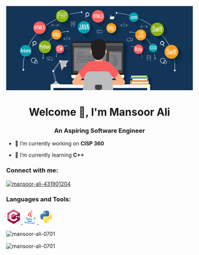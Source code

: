 <img src="/Brief-History-of-Programming-Languages.jpg" alt="banner" />
<h1 align="center">Welcome 👋, I'm Mansoor Ali</h1>
<h3 align="center">An Aspiring Software Engineer</h3>

- 🔭 I’m currently working on **CISP 360**

- 🌱 I’m currently learning **C++**

<h3 align="left">Connect with me:</h3>
<p align="left">
<a href="mansoor-ali-431901204" target="blank"><img align="center" src="https://raw.githubusercontent.com/rahuldkjain/github-profile-readme-generator/master/src/images/icons/Social/linked-in-alt.svg" alt="mansoor-ali-431901204" height="30" width="40" /></a>
</p>

<h3 align="left">Languages and Tools:</h3>
<p align="left"> <a href="https://www.w3schools.com/cpp/" target="_blank"> <img src="https://raw.githubusercontent.com/devicons/devicon/master/icons/cplusplus/cplusplus-original.svg" alt="cplusplus" width="40" height="40"/> </a> <a href="https://www.java.com" target="_blank"> <img src="https://raw.githubusercontent.com/devicons/devicon/master/icons/java/java-original.svg" alt="java" width="40" height="40"/> </a> <a href="https://www.python.org" target="_blank"> <img src="https://raw.githubusercontent.com/devicons/devicon/master/icons/python/python-original.svg" alt="python" width="40" height="40"/> </a> </p>

<p><img align="center" src="https://github-readme-stats.vercel.app/api/top-langs?username=mansoor-ali-0701&show_icons=true&locale=en&layout=compact" alt="mansoor-ali-0701" /></p>

<p><img align="center" src="https://github-readme-streak-stats.herokuapp.com/?user=mansoor-ali-0701&" alt="mansoor-ali-0701" /></p>


